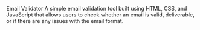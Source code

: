 Email Validator
A simple email validation tool built using HTML, CSS, and JavaScript that allows users to check whether an email is valid, deliverable, or if there are any issues with the email format.
